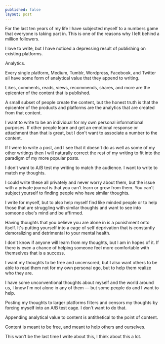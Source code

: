 ```yaml
---
published: false
layout: post
---
```

For the last ten years of my life I have subjected myself to a numbers game that everyone is taking part in. This is one of the reasons why I left behind a million followers.

I love to write, but I have noticed a depressing result of publishing on existing platforms. 

Analytics. 

Every single platform, Medium, Tumblr, Wordpress, Facebook, and Twitter all have some form of analytical value that they append to writing. 

Likes, comments, reads, views, recommends, shares, and more are the epicenter of the content that is published. 

A small subset of people create the content, but the honest truth is that the epicenter of the products and platforms are the analytics that are created from that content. 

I want to write to be an individual for my own personal informational purposes. If other people learn and get an emotional response or attachment than that is great, but I don't want to associate a number to the content. 

If I were to write a post, and I see that it doesn't do as well as some of my other writings then I will naturally correct the rest of my writing to fit into the paradigm of my more popular posts. 

I don't want to A/B test my writing to match the audience. I want to write to match my thoughts. 

I could write these all privately and never worry about them, but the issue with a private journal is that you can't learn or grow from them. You can't subject yourself to finding people who have similar thoughts. 

I write for myself, but to also help myself find like minded people or to help those that are struggling with similar thoughts and want to see into someone else's mind and be affirmed. 

Having thoughts that you believe you are alone in is a punishment onto itself. It's putting yourself into a cage of self deprivation that is constantly demoralizing and detrimental to your mental health. 

I don't know if anyone will learn from my thoughts, but I am in hopes of it. If there is even a chance of helping someone feel more comfortable with themselves that is a success. 

I want my thoughts to be free and uncensored, but I also want others to be able to read them not for my own personal ego, but to help them realize who they are. 

I have some unconventional thoughts about myself and the world around us, I know I'm not alone in any of them — but some people do and I want to help. 

Posting my thoughts to larger platforms filters and censors my thoughts by forcing myself into an A/B test cage. I don't want to do that. 

Appending analytical value to content is antithetical to the point of content. 

Content is meant to be free, and meant to help others and ourselves. 

This won't be the last time I write about this, I think about this a lot.
